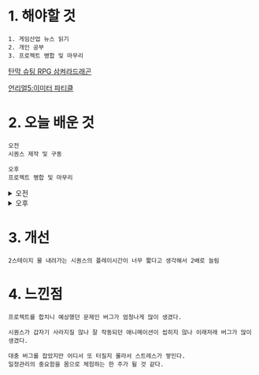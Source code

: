 # 1. 해야할 것
```
1. 게임산업 뉴스 읽기
2. 개인 공부
3. 프로젝트 병합 및 마무리
```
[탄막 슈팅 RPG 삼켜라드래곤](https://www.gamemeca.com/view.php?gid=1744874)

[언리얼5:이미터 파티클](https://www.youtube.com/watch?v=Z4Wj8G_A0og&t=3s)


# 2. 오늘 배운 것
```
오전
시퀀스 제작 및 구동
```
```
오후
프로젝트 병합 및 마무리
```
<details>
<summary>오전</summary>

![image](https://github.com/JM94Ent/TIL-WIL/assets/143363550/525598d2-1789-4bc8-b5aa-bc5a59c9cc54)
```
이전에 만들어두었던 2스테이지 시퀀스가 알 수 없는 이유로 구동이 안되어 다시 제작했다.

시야를 다시 잡고 물이 내려가는 씬을 다시 찍었다.
```
****
</details>


<details>
<summary>오후</summary>

![image](https://github.com/JM94Ent/TIL-WIL/assets/143363550/adc75cc3-7545-4bae-a828-9fc7a97105ef)

</details>




# 3. 개선
```
2스테이지 물 내려가는 시퀀스의 플레이시간이 너무 짧다고 생각해서 2배로 늘림
```


# 4. 느낀점
```
프로젝트를 합치니 예상했던 문제인 버그가 엄청나게 많이 생겼다.

시퀀스가 갑자기 사라지질 않나 잘 작동되던 애니메이션이 씹히지 않나 이래저래 버그가 많이 생겼다.

대충 버그를 잡았지만 어디서 또 터질지 몰라서 스트레스가 쌓인다.
일정관리의 중요함을 몸으로 체험하는 한 주가 될 것 같다.
```


